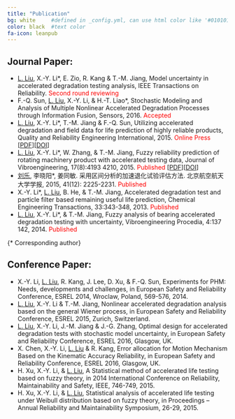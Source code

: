 ```yaml
---
title: "Publication"
bg: white     #defined in _config.yml, can use html color like '#010101'
color: black  #text color
fa-icon: leanpub
---
```


## Journal Paper:
- <u>L. Liu</u>, X.-Y. Li*, E. Zio, R. Kang & T.-M. Jiang, Model uncertainty in accelerated degradation testing analysis, IEEE Transactions on Reliability. <font color="#FF0000">Second round reviewing</font>
- F.-Q. Sun, <u>L. Liu</u>, X.-Y. Li, & H.-T. Liao*, Stochastic Modeling and Analysis of Multiple Nonlinear Accelerated Degradation Processes through Information Fusion, Sensors, 2016. <font color="#FF0000">Accepted</font>
- <u>L. Liu</u>, X.-Y. Li*, T.-M. Jiang & F.-Q. Sun, Utilizing accelerated degradation and field data for life prediction of highly reliable products, Quality and Reliability Engineering International, 2015. <font color="#FF0000">Online Press</font> [<a href= "llbuaa.github.io/paper/10.1002-qre.1935.pdf">PDF</a>][[DOI](http://onlinelibrary.wiley.com/enhanced/doi/10.1002/qre.1935)]
- <u>L. Liu</u>, X.-Y. Li*, W. Zhang, & T.-M. Jiang, Fuzzy reliability prediction of rotating machinery product with accelerated testing data, Journal of Vibroengineering, 17(8):4193 4210, 2015. <font color="#FF0000">Published</font> [<a href= "llbuaa.github.io/paper/jve.15970.pdf">PDF</a>][[DOI](http://www.jve.lt/Vibro/JVE-2015-17-8/JVE01715121830.html)]
- <u>刘乐</u>, 李晓阳*, 姜同敏. 采用区间分析的加速退化试验评估方法. 北京航空航天大学学报, 2015, 41(12): 2225-2231. <font color="#FF0000">Published</font>
- X.-Y. Li*, <u>L. Liu</u>, B. He, & T.-M. Jiang, Accelerated degradation test and particle filter based remaining useful life prediction, Chemical Engineering Transactions, 33:343-348, 2013. <font color="#FF0000">Published</font>
- <u>L. Liu</u>, X.-Y. Li*, & T.-M. Jiang, Fuzzy analysis of bearing accelerated degradation testing with uncertainty, Vibroengineering Procedia, 4:137 142, 2014. <font color="#FF0000">Published</font>

{* Corresponding author}

## Conference Paper:
- X.-Y. Li, <u>L. Liu</u>, R. Kang, J. Lee, D. Xu, & F.-Q. Sun, Experiments for PHM: Needs, developments and challenges, in European Safety and Reliability Conference, ESREL 2014, Wroclaw, Poland, 569-576, 2014.
- <u>L. Liu</u>, X.-Y. Li & T.-M. Jiang, Nonlinear accelerated degradation analysis based on the general Wiener process, in European Safety and Reliability Conference, ESREL 2015, Zurich, Switzerland.
- <u>L. Liu</u>, X.-Y. Li, J.-M. Jiang & J.-G. Zhang, Optimal design for accelerated degradation tests with stochastic model uncertainty, in European Safety and Reliability Conference, ESREL 2016, Glasgow, UK.
- X. Chen, X.-Y. Li, <u>L. Liu</u> & R. Kang, Error allocation for Motion Mechanism Based on the Kinematic Accuracy Reliability, in European Safety and Reliability Conference, ESREL 2016, Glasgow, UK.
- H. Xu, X.-Y. Li, & <u>L. Liu</u>, A Statistical method of accelerated life testing based on fuzzy theory, in 2014 International Conference on Reliability, Maintainability and Safety, IEEE, 746-749, 2015.
- H. Xu, X.-Y. Li, & <u>L. Liu</u>, Statistical analysis of accelerated life testing under Weibull distribution based on fuzzy theory, in Proceedings – Annual Reliability and Maintainability Symposium, 26-29, 2015. 
